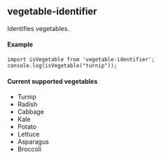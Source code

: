 ## vegetable-identifier 

Identifies vegetables.

#### Example

`
import isVegetable from 'vegetable-identifier';
console.log(isVegetable("turnip"));
`

#### Current supported vegetables

 - Turnip
 - Radish
 - Cabbage
 - Kale
 - Potato
 - Lettuce
 - Asparagus
 - Broccoli


